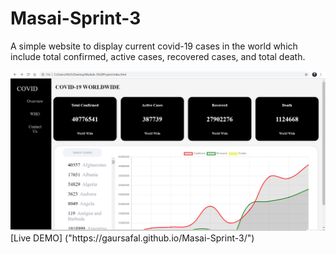 # Masai-Sprint-3
A simple website to display current covid-19 cases in the world which include total confirmed, active cases, recovered cases, and total death.


<img src= "Screenshot%20(196).png">
[Live DEMO]
("https://gaursafal.github.io/Masai-Sprint-3/")
